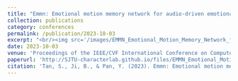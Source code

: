 ```yaml
---
title: "Emmn: Emotional motion memory network for audio-driven emotional talking face generation"
collection: publications
category: conferences
permalink: /publication/2023-10-03
excerpt: "<br/><img src='/images/EMMN_Emotional_Motion_Memory_Network_for_Audio-driven_Emotional_Talking_Face.png'>"
date: 2023-10-03
venue: 'Proceedings of the IEEE/CVF International Conference on Computer Vision'
paperurl: 'http://SJTU-characterlab.github.io/files/EMMN_Emotional_Motion_Memory_Network_for_Audio-driven_Emotional_Talking_Face.pdf'
citation: 'Tan, S., Ji, B., & Pan, Y. (2023). Emmn: Emotional motion memory network for audio-driven emotional talking face generation. In Proceedings of the IEEE/CVF International Conference on Computer Vision (pp. 22146-22156).'
---
```

